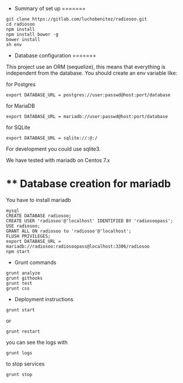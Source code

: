 * Summary of set up
=======

```
git clone https://gitlab.com/luchobenitez/radiosoo.git
cd radiosoo
npm install
npm install bower -g
bower install
sh env
```

* Database configuration
=======

This project use an ORM (sequelize), this means that everything is independent from the database. You should create an env variable like:

for Postgres
```
export DATABASE_URL = postgres://user:passwd@host:port/database
```
for MariaDB
```
export DATABASE_URL = mariadb://user:passwd@host:port/database
```
for SQLite  
```
export DATABASE_URL = sqlite://:@:/
```

For development you could use sqlite3.

We have tested with mariadb on Centos 7.x

** Database creation for mariadb
=======

You have to install mariadb

```
mysql
CREATE DATABASE radiosoo;
CREATE USER 'radiosoo'@'localhost' IDENTIFIED BY 'radiosoopass';
USE radiosoo;
GRANT ALL ON radiosoo to 'radiosoo'@'localhost';
FLUSH PRIVILEGES;
export DATABASE_URL = mariadb://radiosoo:radiosoopass@localhost:3306/radiosoo
npm start
```

* Grunt commands

```
grunt analyze
grunt githooks
grunt test
grunt css
```

* Deployment instructions

```
grunt start
```

or

```
grunt restart
```

you can see the logs with

```
grunt logs
```

to stop services

```
grunt stop
```
